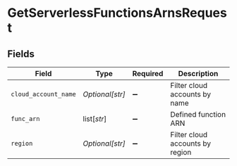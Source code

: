 # GetServerlessFunctionsArnsRequest


## Fields

| Field                           | Type                            | Required                        | Description                     |
| ------------------------------- | ------------------------------- | ------------------------------- | ------------------------------- |
| `cloud_account_name`            | *Optional[str]*                 | :heavy_minus_sign:              | Filter cloud accounts by name   |
| `func_arn`                      | list[*str*]                     | :heavy_minus_sign:              | Defined function ARN            |
| `region`                        | *Optional[str]*                 | :heavy_minus_sign:              | Filter cloud accounts by region |